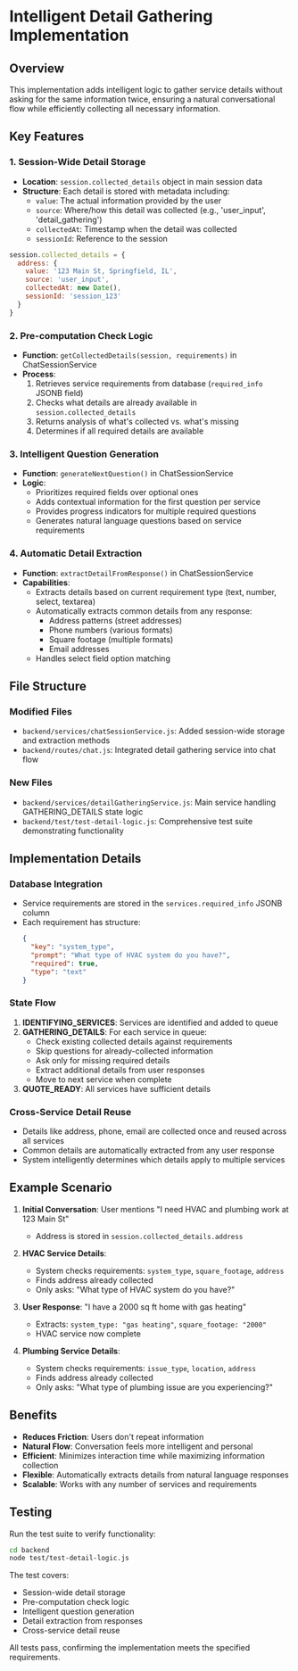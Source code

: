 # Intelligent Detail Gathering Implementation

## Overview

This implementation adds intelligent logic to gather service details without asking for the same information twice, ensuring a natural conversational flow while efficiently collecting all necessary information.

## Key Features

### 1. Session-Wide Detail Storage
- **Location**: `session.collected_details` object in main session data
- **Structure**: Each detail is stored with metadata including:
  - `value`: The actual information provided by the user
  - `source`: Where/how this detail was collected (e.g., 'user_input', 'detail_gathering')
  - `collectedAt`: Timestamp when the detail was collected
  - `sessionId`: Reference to the session

```javascript
session.collected_details = {
  address: {
    value: '123 Main St, Springfield, IL',
    source: 'user_input',
    collectedAt: new Date(),
    sessionId: 'session_123'
  }
}
```

### 2. Pre-computation Check Logic
- **Function**: `getCollectedDetails(session, requirements)` in ChatSessionService
- **Process**:
  1. Retrieves service requirements from database (`required_info` JSONB field)
  2. Checks what details are already available in `session.collected_details`
  3. Returns analysis of what's collected vs. what's missing
  4. Determines if all required details are available

### 3. Intelligent Question Generation
- **Function**: `generateNextQuestion()` in ChatSessionService
- **Logic**:
  - Prioritizes required fields over optional ones
  - Adds contextual information for the first question per service
  - Provides progress indicators for multiple required questions
  - Generates natural language questions based on service requirements

### 4. Automatic Detail Extraction
- **Function**: `extractDetailFromResponse()` in ChatSessionService
- **Capabilities**:
  - Extracts details based on current requirement type (text, number, select, textarea)
  - Automatically extracts common details from any response:
    - Address patterns (street addresses)
    - Phone numbers (various formats)
    - Square footage (multiple formats)
    - Email addresses
  - Handles select field option matching

## File Structure

### Modified Files
- `backend/services/chatSessionService.js`: Added session-wide storage and extraction methods
- `backend/routes/chat.js`: Integrated detail gathering service into chat flow

### New Files
- `backend/services/detailGatheringService.js`: Main service handling GATHERING_DETAILS state logic
- `backend/test/test-detail-logic.js`: Comprehensive test suite demonstrating functionality

## Implementation Details

### Database Integration
- Service requirements are stored in the `services.required_info` JSONB column
- Each requirement has structure:
  ```json
  {
    "key": "system_type",
    "prompt": "What type of HVAC system do you have?",
    "required": true,
    "type": "text"
  }
  ```

### State Flow
1. **IDENTIFYING_SERVICES**: Services are identified and added to queue
2. **GATHERING_DETAILS**: For each service in queue:
   - Check existing collected details against requirements
   - Skip questions for already-collected information
   - Ask only for missing required details
   - Extract additional details from user responses
   - Move to next service when complete
3. **QUOTE_READY**: All services have sufficient details

### Cross-Service Detail Reuse
- Details like address, phone, email are collected once and reused across all services
- Common details are automatically extracted from any user response
- System intelligently determines which details apply to multiple services

## Example Scenario

1. **Initial Conversation**: User mentions "I need HVAC and plumbing work at 123 Main St"
   - Address is stored in `session.collected_details.address`

2. **HVAC Service Details**:
   - System checks requirements: `system_type`, `square_footage`, `address`
   - Finds address already collected
   - Only asks: "What type of HVAC system do you have?"

3. **User Response**: "I have a 2000 sq ft home with gas heating"
   - Extracts: `system_type: "gas heating"`, `square_footage: "2000"`
   - HVAC service now complete

4. **Plumbing Service Details**:
   - System checks requirements: `issue_type`, `location`, `address`
   - Finds address already collected
   - Only asks: "What type of plumbing issue are you experiencing?"

## Benefits

- **Reduces Friction**: Users don't repeat information
- **Natural Flow**: Conversation feels more intelligent and personal
- **Efficient**: Minimizes interaction time while maximizing information collection
- **Flexible**: Automatically extracts details from natural language responses
- **Scalable**: Works with any number of services and requirements

## Testing

Run the test suite to verify functionality:
```bash
cd backend
node test/test-detail-logic.js
```

The test covers:
- Session-wide detail storage
- Pre-computation check logic
- Intelligent question generation
- Detail extraction from responses
- Cross-service detail reuse

All tests pass, confirming the implementation meets the specified requirements.